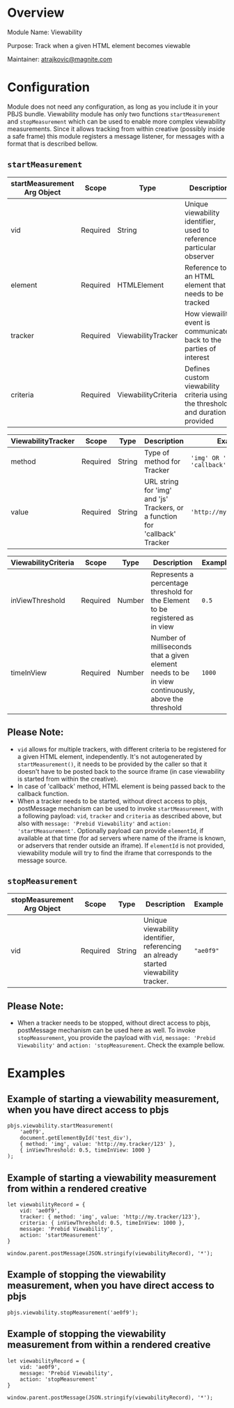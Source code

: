 # Overview

Module Name: Viewability

Purpose: Track when a given HTML element becomes viewable

Maintainer: atrajkovic@magnite.com

# Configuration

Module does not need any configuration, as long as you include it in your PBJS bundle.
Viewability module has only two functions `startMeasurement` and `stopMeasurement` which can be used to enable more complex viewability measurements. Since it allows tracking from within creative (possibly inside a safe frame) this module registers a message listener, for messages with a format that is described bellow.

## `startMeasurement`

| startMeasurement Arg Object | Scope | Type | Description | Example |
| --------------------- | -------- | ------------ | -------------------------------------------------------------------------------- | --------- |
| vid | Required | String | Unique viewability identifier, used to reference particular observer | `"ae0f9"` |
| element | Required | HTMLElement |  Reference to an HTML element that needs to be tracked | `document.getElementById('test_div')` |
| tracker | Required | ViewabilityTracker | How viewaility event is communicated back to the parties of interest | `{ method: 'img', value: 'http://my.tracker/123' }` |
| criteria | Required | ViewabilityCriteria| Defines custom viewability criteria using the threshold and duration provided  | `{ inViewThreshold: 0.5, timeInView: 1000 }` |

| ViewabilityTracker | Scope | Type | Description | Example |
| --------------------- | -------- | ------------ | -------------------------------------------------------------------------------- | --------- |
| method | Required | String | Type of method for Tracker | `'img' OR 'js' OR 'callback'` |
| value | Required | String | URL string for 'img' and 'js' Trackers, or a function for 'callback' Tracker | `'http://my.tracker/123'` |

| ViewabilityCriteria | Scope | Type | Description | Example |
| --------------------- | -------- | ------------ | -------------------------------------------------------------------------------- | --------- |
| inViewThreshold | Required | Number | Represents a percentage threshold for the Element to be registered as in view | `0.5` |
| timeInView | Required | Number | Number of milliseconds that a given element needs to be in view continuously, above the threshold | `1000` |

## Please Note:
- `vid` allows for multiple trackers, with different criteria to be registered for a given HTML element, independently. It's not autogenerated by `startMeasurement()`, it needs to be provided by the caller so that it doesn't have to be posted back to the source iframe (in case viewability is started from within the creative).
- In case of 'callback' method, HTML element is being passed back to the callback function.
- When a tracker needs to be started, without direct access to pbjs, postMessage mechanism can be used to invoke `startMeasurement`, with a following payload: `vid`, `tracker` and `criteria` as described above, but also with `message: 'Prebid Viewability'` and `action: 'startMeasurement'`. Optionally payload can provide `elementId`, if available at that time (for ad servers where name of the iframe is known, or adservers that render outside an iframe). If `elementId` is not provided, viewability module will try to find the iframe that corresponds to the message source. 


## `stopMeasurement`

| stopMeasurement Arg Object | Scope | Type | Description | Example |
| --------------------- | -------- | ------------ | -------------------------------------------------------------------------------- | --------- |
| vid | Required | String | Unique viewability identifier, referencing an already started viewability tracker. | `"ae0f9"` |

## Please Note:
- When a tracker needs to be stopped, without direct access to pbjs, postMessage mechanism can be used here as well. To invoke `stopMeasurement`, you provide the payload with `vid`, `message: 'Prebid Viewability'` and `action: 'stopMeasurement`. Check the example bellow.

# Examples

## Example of starting a viewability measurement, when you have direct access to pbjs
```
pbjs.viewability.startMeasurement(
    'ae0f9', 
    document.getElementById('test_div'),
    { method: 'img', value: 'http://my.tracker/123' },
    { inViewThreshold: 0.5, timeInView: 1000 }
);
```

## Example of starting a viewability measurement from within a rendered creative
```
let viewabilityRecord = {
    vid: 'ae0f9',
    tracker: { method: 'img', value: 'http://my.tracker/123'},
    criteria: { inViewThreshold: 0.5, timeInView: 1000 },
    message: 'Prebid Viewability',
    action: 'startMeasurement'
}

window.parent.postMessage(JSON.stringify(viewabilityRecord), '*');
```

## Example of stopping the viewability measurement, when you have direct access to pbjs
```
pbjs.viewability.stopMeasurement('ae0f9');
```

## Example of stopping the viewability measurement from within a rendered creative
```
let viewabilityRecord = {
    vid: 'ae0f9',
    message: 'Prebid Viewability',
    action: 'stopMeasurement'
}

window.parent.postMessage(JSON.stringify(viewabilityRecord), '*');
```
